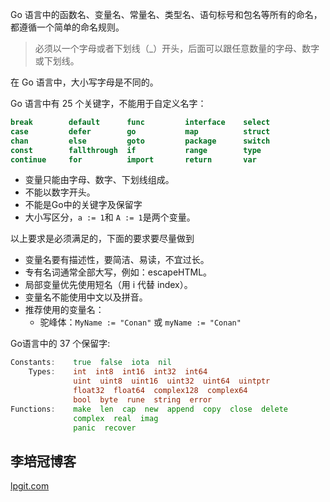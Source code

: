 Go 语言中的函数名、变量名、常量名、类型名、语句标号和包名等所有的命名，都遵循一个简单的命名规则。

> 必须以一个字母或者下划线（_）开头，后面可以跟任意数量的字母、数字或下划线。

在 Go 语言中，大小写字母是不同的。

Go 语言中有 25 个关键字，不能用于自定义名字：

```go
break        default      func         interface    select
case         defer        go           map          struct
chan         else         goto         package      switch
const        fallthrough  if           range        type
continue     for          import       return       var
```

- 变量只能由字母、数字、下划线组成。
- 不能以数字开头。
- 不能是Go中的关键字及保留字
- 大小写区分，`a := 1`和 `A := 1`是两个变量。

以上要求是必须满足的，下面的要求要尽量做到

- 变量名要有描述性，要简洁、易读，不宜过长。
- 专有名词通常全部大写，例如：escapeHTML。
- 局部变量优先使用短名（用 i 代替 index）。
- 变量名不能使用中文以及拼音。
- 推荐使用的变量名：
    - 驼峰体：`MyName := "Conan"` 或 `myName := "Conan"`

Go语言中的 37 个保留字:

```go
Constants:    true  false  iota  nil
    Types:    int  int8  int16  int32  int64
			  uint  uint8  uint16  uint32  uint64  uintptr
			  float32  float64  complex128  complex64
			  bool  byte  rune  string  error
Functions:    make  len  cap  new  append  copy  close  delete
			  complex  real  imag
			  panic  recover
```

## 李培冠博客

[lpgit.com](https://lpgit.com)